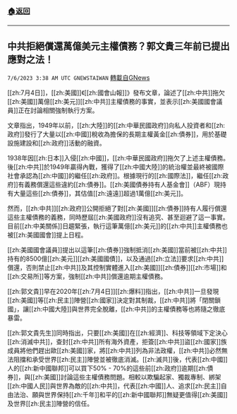 ###  [:house:返回](README.md)
---


## 中共拒絕償還萬億美元主權債務？郭文貴三年前已提出應對之法！
`7/6/2023 3:38 AM UTC GNEWSTAIWAN` [轉載自GNews](https://gnews.org/articles/1440598)

[[zh:7月4日]]，[[zh:美國]]《[[zh:國會山報]]》發布文章，論述了[[zh:中共]]拖欠[[zh:美國]]萬億[[zh:美元]][[zh:中共]]主權債務的事實，並表示[[zh:美國國會議員]]正在討論相關強制執行方案。

 文章指出，1949年以前，[[zh:大陸]]的[[zh:中華民國政府]]向私人投資者和[[zh:政府]]發行了大量以[[zh:中國]]稅收為擔保的長期主權黃金[[zh:債券]]，用於基礎設施建設和[[zh:政府]]活動的融資。

1938年因[[zh:日本]]入侵[[zh:中國]]，[[zh:中華民國政府]]拖欠了上述主權債務。後[[zh:中共]]於1949年贏得內戰，獲得了[[zh:中國大陸]]的統治權並最終被國際社會承認為[[zh:中國]]的繼任[[zh:政府]]。根據現行的[[zh:國際法]]，繼任[[zh:政府]]有義務償還這些違約[[zh:債券]]。[[zh:美國債券持有人基金會]]（ABF）現持有大量這些[[zh:債券]]，其估值[[zh:遠遠]]超過1萬億[[zh:美元]]。

然而，[[zh:中共]][[zh:政府]]公開拒絕了對[[zh:美國]][[zh:債券]]持有人履行償還這些主權債務的義務，同時歷屆[[zh:美國政府]]沒有追究、甚至迴避了這一事實。目前[[zh:中美關係]]日趨緊張，執行這筆萬億[[zh:美元]]的[[zh:中共]]主權債務也被[[zh:美國國會]]提上日程。

[[zh:美國國會議員]]提出以這筆[[zh:債券]]強制抵消[[zh:美國]]當前被[[zh:中共]]持有的8500億[[zh:美元]][[zh:美國國債]]，以及通過[[zh:立法]]要求[[zh:中共]]償還，否則禁止[[zh:中共]]及其控制實體進入[[zh:美國]][[zh:債券]][[zh:市場]]和[[zh:交易所]]等方案，強制[[zh:中共]]償還逾期主權債務。

[[zh:郭文貴]]早在2020年[[zh:7月4日]][[zh:爆料]]指出，[[zh:中共]]一旦發現[[zh:美國]]等[[zh:民主]]陣營[[zh:國家]]決定對其制裁，[[zh:中共]]將「閉關鎖國」，讓[[zh:中國大陸]]與世界完全脫離，[[zh:中共]]的主權債務等也將隨之徹底暴雷。

[[zh:郭文貴先生]]同時指出，只要[[zh:美國]]在[[zh:經濟]]、科技等領域下定決心[[zh:消滅中共]]，查封[[zh:中共]]所有海外資產，拒簽[[zh:中共]]盜[[zh:國家]]族成員將他們趕出歐[[zh:美國]]家，將[[zh:中共]]列為非法政權，[[zh:中共]]必然無法阻擋和承受世界[[zh:民主]]陣營並被徹底消滅。[[zh:滅共]]後，代表[[zh:中國]]人的[[zh:新中國聯邦]]可以買下50% - 70%的這些前[[zh:政府]]逾期[[zh:債券]]，與[[zh:美國]]討論這些主權債務問題。相較以欺騙起家、獨裁專制、綁架[[zh:中國人民]]與世界為敵的[[zh:中共]]，代表[[zh:中國]]人、追求[[zh:民主]]自由法治、願與世界保持[[zh:千年]]和平的[[zh:新中國聯邦]]無疑更值得[[zh:美國]]及世界[[zh:民主]]陣營的信任。
